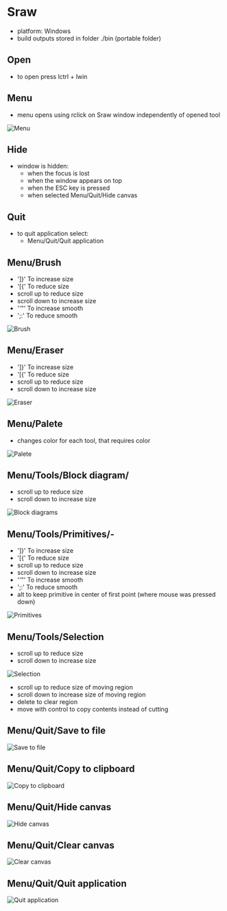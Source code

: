# Sraw
- platform: Windows
- build outputs stored in folder ./bin (portable folder)
## Open
- to open press lctrl + lwin
## Menu
- menu opens using rclick on Sraw window independently of opened tool

![Menu](./Thumbnails/Menu.png)

## Hide
- window is hidden: 
    - when the focus is lost 
    - when the window appears on top 
    - when the ESC key is pressed 
    - when selected Menu/Quit/Hide canvas

## Quit
- to quit application select: 
    - Menu/Quit/Quit application



## Menu/Brush
- ']}' To increase size
- '[{' To reduce size
- scroll up to reduce size
- scroll down to increase size
- ''"' To increase smooth
- ';:' To reduce smooth

![Brush](./Thumbnails/Brush.gif)

## Menu/Eraser
- ']}' To increase size
- '[{' To reduce size
- scroll up to reduce size
- scroll down to increase size

![Eraser](./Thumbnails/Eraser.gif)

## Menu/Palete
- changes color for each tool, that requires color

![Palete](./Thumbnails/Palete.gif)

## Menu/Tools/Block diagram/
- scroll up to reduce size
- scroll down to increase size

![Block diagrams](./Thumbnails/BlockDiagram.gif)

## Menu/Tools/Primitives/-
- ']}' To increase size
- '[{' To reduce size
- scroll up to reduce size
- scroll down to increase size
- ''"' To increase smooth
- ';:' To reduce smooth
- alt to keep primitive in center of first point (where mouse was pressed down)

![Primitives](./Thumbnails/Primitives.gif)

## Menu/Tools/Selection
- scroll up to reduce size
- scroll down to increase size

![Selection](./Thumbnails/Selection.gif)

- scroll up to reduce size of moving region
- scroll down to increase size of moving region
- delete to clear region
- move with control to copy contents instead of cutting

## Menu/Quit/Save to file
![Save to file](./Thumbnails/SaveToFile.gif)

## Menu/Quit/Copy to clipboard
![Copy to clipboard](./Thumbnails/CopyToClipboard.gif)

## Menu/Quit/Hide canvas
![Hide canvas](./Thumbnails/HideCanvas.gif)

## Menu/Quit/Clear canvas
![Clear canvas](./Thumbnails/ClearCanvas.gif)

## Menu/Quit/Quit application
![Quit application](./Thumbnails/Quit.gif)